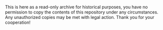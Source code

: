 This is here as a read-only archive for historical purposes, you have no permission to copy the contents of this repository under any circumstances. Any unauthorized copies may be met with legal action. Thank you for your cooperation!
